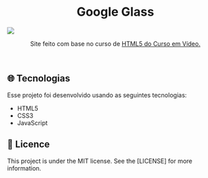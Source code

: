 <h1 align="center">Google Glass</h1>

<img src="https://github.com/ale-mouraboni/html-css-site/blob/main/assets/readme/index.gif">

<p align="center">Site feito com base no curso de <a href="https://www.youtube.com/playlist?list=PLHz_AreHm4dlAnJ_jJtV29RFxnPHDuk9o">HTML5 do Curso em Vídeo.</a></p>
</br>
<h2><g-emoji class="g-emoji" alias="globe_with_meridians" fallback-src="https://github.githubassets.com/images/icons/emoji/unicode/1f310.png">🌐</g-emoji>  Tecnologias</h2>
<p>Esse projeto foi desenvolvido usando as seguintes tecnologias:</p>
  
  <ul>
  <li> HTML5</li>
  <li> CSS3</li>
  <li> JavaScript</li>
  </ul>
  
<h2><g-emoji class="g-emoji" alias="memo" fallback-src="https://github.githubassets.com/images/icons/emoji/unicode/1f4dd.png">📝</g-emoji>  Licence</h2>
This project is under the MIT license. See the [LICENSE] for more information.
